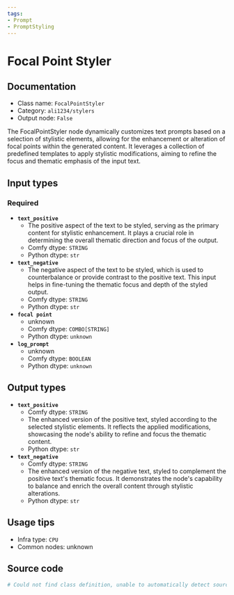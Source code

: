 ```yaml
---
tags:
- Prompt
- PromptStyling
---
```


# Focal Point Styler
## Documentation
- Class name: `FocalPointStyler`
- Category: `ali1234/stylers`
- Output node: `False`

The FocalPointStyler node dynamically customizes text prompts based on a selection of stylistic elements, allowing for the enhancement or alteration of focal points within the generated content. It leverages a collection of predefined templates to apply stylistic modifications, aiming to refine the focus and thematic emphasis of the input text.
## Input types
### Required
- **`text_positive`**
    - The positive aspect of the text to be styled, serving as the primary content for stylistic enhancement. It plays a crucial role in determining the overall thematic direction and focus of the output.
    - Comfy dtype: `STRING`
    - Python dtype: `str`
- **`text_negative`**
    - The negative aspect of the text to be styled, which is used to counterbalance or provide contrast to the positive text. This input helps in fine-tuning the thematic focus and depth of the styled output.
    - Comfy dtype: `STRING`
    - Python dtype: `str`
- **`focal point`**
    - unknown
    - Comfy dtype: `COMBO[STRING]`
    - Python dtype: `unknown`
- **`log_prompt`**
    - unknown
    - Comfy dtype: `BOOLEAN`
    - Python dtype: `unknown`
## Output types
- **`text_positive`**
    - Comfy dtype: `STRING`
    - The enhanced version of the positive text, styled according to the selected stylistic elements. It reflects the applied modifications, showcasing the node's ability to refine and focus the thematic content.
    - Python dtype: `str`
- **`text_negative`**
    - Comfy dtype: `STRING`
    - The enhanced version of the negative text, styled to complement the positive text's thematic focus. It demonstrates the node's capability to balance and enrich the overall content through stylistic alterations.
    - Python dtype: `str`
## Usage tips
- Infra type: `CPU`
- Common nodes: unknown


## Source code
```python
# Could not find class definition, unable to automatically detect source code
```
